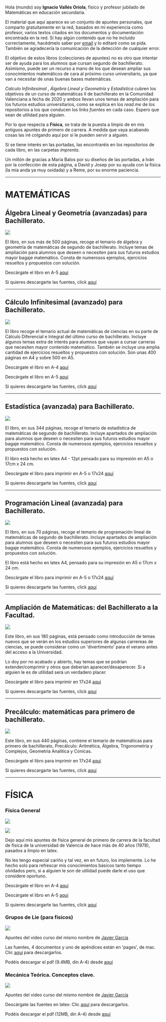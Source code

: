 

Hola (mundo) soy **Ignacio Vallés Oriola**, físico y profesor jubilado de Matemáticas en educación secundaria.

El material que aquí aparece es un conjunto de apuntes personales, que comparto gratuitamente en la red, basados en mi experiencia como profesor, varios textos citados en los documentos y documentación encontrada en la red. Si hay algún contenido que no he incluido correctamente, hacédmelo saber por [email](mailto:ignaciovallesoriola@gmail.com) y lo editaré como se pida.  También se agradecería la comunicación de la detección de cualquier error.

El objetivo de estos libros (colecciones de apuntes) no es otro que intentar ser de ayuda para los alumnos que cursan segundo de bachillerato. Asimismo, puede ser un recurso a mano de los que desean ampliar sus conocimientos matemáticos de cara al próximo curso universitario, ya que van a necesitar de unas buenas bases matemáticas.

*Calculo Infinitesimal*  , *Álgebra Lineal y Geometría*  y *Estadística* cubren los objetivos de un curso de matemáticas II de bachillerato en la Comunidad Valenciana a fecha de 2020 y ambos llevan unos temas de ampliación para los futuros estudios universitarios, como se explica en los *read.me* de los repositorios a los que conducen los links *fuentes* en cada caso. Espero que sean de utilidad para alguien.

Por lo que respecta a **Física**, se trata de la puesta a límpio de en mis antiguos apuntes de primero de carrera. A medida que vaya acabando cosas las iré colgando aquí por si le pueden servir a alguien.

Si se tiene interés en las portadas, las encontraréis en los repositorios de cada libro, en las carpetas *imprenta*.

Un millón de gracias a Maria Balos por su diseños de las portadas, a Iván por la confección de esta página, a David y Josep por su ayuda con la física (la mía anda ya muy oxidada) y a Reme, por su enorme paciencia.

___________

# MATEMÁTICAS

## Álgebra Lineal y Geometría (avanzadas) para Bachillerato.

![](https://github.com/igvaori/algebra-geometria/blob/master/IMPRENTA/muestra.jpg?raw=true)

El libro, en sus más de 500 páginas, recoge el temario de álgebra y geometría de matemáticas de segundo de bachillerato. Incluye temas de ampliación para alumnos que deseen o necesiten para sus futuros estudios mayor bagaje matemático. Consta de numerosos ejemplos, ejercicios resueltos y propuestos con solución.

Descárgate el libro en A-5 [aquí](https://github.com/igvaori/algebra-geometria/raw/master/ALGEBRA-LINEAL-Y-GEOMETRIA-A5.pdf?raw=true)

Si quieres descargarte las fuentes, click [aquí](https://github.com/igvaori/algebra-geometria)

__________


## Cálculo Infinitesimal (avanzado) para Bachillerato.

![](https://github.com/igvaori/calculo-infinitesimal/blob/master/IMPRENTA/muestra.jpg?raw=true)

El libro recoge el temario actual de matemáticas de ciencias en su parte de Cálculo Diferencial e Integral del último curso de bachillerato. Incluye algunos temas extra de interés para alumnos que vayan a cursar carreras que necesiten mayor contenido matemático. También se incluye una amplia cantidad de ejercicios resueltos y propuestos con solución. Son unas 400 páginas en A4 y sobre 500 en A5.

Descárgate el libro en A-4 [aquí](https://github.com/igvaori/calculo-infinitesimal/raw/master/CalculoInfinitesinalNacho.pdf?raw=true)

Descárgate el libro en A-5 [aquí](https://github.com/igvaori/calculo-infinitesimal/raw/master/CalculoInfinitesinalNacho-A5.pdf?raw=true)

Si quieres descargarte las fuentes, click [aquí](https://github.com/igvaori/calculo-infinitesimal)

____________

## Estadística (avanzada) para Bachillerato.

![](https://github.com/igvaori/Estadistica/blob/main/IMPRENTA/muestraF.jpg?raw=true)


El libro, en sus  344 páginas, recoge el temario de estadística de matemáticas de segundo de bachillerato. Incluye apartados de ampliación para alumnos que deseen o necesiten para sus futuros estudios mayor bagaje matemático. Consta de numerosos ejemplos, ejercicios resueltos y propuestos con solución.

El libro está hecho en latex A4 - 12pt pensado para su impresión en A5 o 17cm x 24 cm.

Descárgate el libro para imprimir en A-5 o 17x24 [aquí](https://github.com/igvaori/Estadistica/blob/main/PROBABILIDADyESTADISTICA-A4-comprimido.pdf)

Si quieres descargarte las fuentes, click [aquí](https://github.com/igvaori/Estadistica)

__________


## Programación Lineal (avanzada) para Bachillerato.

![](https://github.com/igvaori/Programacion-Lineal/blob/main/IMPRENTA/muestra.jpg?raw=true)


El libro, en sus  70 páginas, recoge el temario de programación lineal de matemáticas de segundo de bachillerato. Incluye apartados de ampliación para alumnos que deseen o necesiten para sus futuros estudios mayor bagaje matemático. Consta de numerosos ejemplos, ejercicios resueltos y propuestos con solución.

El libro está hecho en latex A4, pensado para su impresión en A5 o 17cm x 24 cm.

Descárgate el libro para imprimir en A-5 o 17x24 [aquí](https://github.com/igvaori/Programacion-Lineal/blob/main/PROGRAMACION-LINEAL-A5.pdf)

Si quieres descargarte las fuentes, click [aquí](https://github.com/igvaori/Programacion-Lineal)

__________


## Ampliación de Matemáticas: del Bachillerato a la Facultad.

![](https://github.com/igvaori/Amplia-Mates/blob/main/ampl-mates.png?raw=true)


Este libro, en sus  180 páginas, está pensado como introducción de temas nuevos que se verán en los estudios superiores de algunas carrereas de ciencias, se puede considerar como un 'divertimento' para el verano antes del acceso a la Universidad.

Lo doy por no acabado y abierto, hay temas que se podrían extender/comprimir y otros que deberían aparecer/desaperecer. Si a alguien le es de utilidad será un verdadero placer.

Descárgate el libro para imprimir en 17x24 [aquí](https://github.com/igvaori/Amplia-Mates/blob/main/!Mates-Ampliadas.pdf)


Si quieres descargarte las fuentes, click [aquí](https://github.com/igvaori/Amplia-Mates)

__________


## Precálculo: matemáticas para primero de bachillerato.

![](https://github.com/igvaori/precalculo/blob/main/precalc.png?raw=true)


Este libro, en sus  440 páginas, contiene el temario de matemáticas para primero de bachillerato, Precálculo: Aritmética, Álgebra, Trigonometría y Complejos, Geometría Analitica y Cónicas.


Descárgate el libro para imprimir en 17x24 [aquí](https://github.com/igvaori/precalculo/blob/main/!Precalculo-comprimido-24MB.pdf)


Si quieres descargarte las fuentes, click [aquí](https://github.com/igvaori/precalculo)

__________



# FÍSICA

### Física General 


![](https://github.com/igvaori/Fisica-General/blob/master/IMPRENTA/portadafisicageneral.png?raw=true)


![](https://github.com/igvaori/Fisica-General/blob/Default/imagenes/IMPRENTA/portadafisicageneral.png?raw=true)


Dejo aquí mis apuntes de física general de primero de carrera de la facultad de física de la universidad de Valencia de hace más de 40 años (1978), pasados a límpio en latex.

No les tengo especial cariño y tal vez, en en futuro, los implemente. Lo he hecho solo para refrescar mis conocimientos básicos tanto tiempo olvidados pero, si a alguien le son de utilidad puede darle el uso que considere oportuno.

Descárgate el libro en A-4 [aquí](https://github.com/igvaori/Fisica-General/raw/Default/FISICA-GENERAL-A4_compressed.pdf?raw=true)
                                  
                               
Descárgate el libro en A-5 [aquí](https://github.com/igvaori/Fisica-General/raw/Default/FISICA-GENERAL-A5_compressed.pdf?raw=true)

Si quieres descargarte las fuentes, click [aquí](https://github.com/igvaori/Fisica-General)


### Grupos de Lie (para físicos)

![](https://github.com/igvaori/Grupos-de-Lie/blob/main/GuposDeLie.png?raw=true)

Apuntes del video curso del mismo nombre de [Javier García](https://www.youtube.com/c/JavierGarcia110)

Las fuentes, 4 documentos y uno de apéndices están en 'pages', de mac. Clic [aquí](https://github.com/igvaori/Grupos-de-Lie) para descargarlos.

Podéis descargar el pdf (9.4MB, din A-4) desde [aquí](https://github.com/igvaori/Grupos-de-Lie/blob/main/GRUPOS-DE-LIE.pdf?raw=true)


### Mecánica Teórica. Conceptos clave.

![](https://github.com/igvaori/MecanicaTeorica/blob/main/muestramecteor.jpg?raw=true)


Apuntes del video curso del mismo nombre de [Javier García](https://www.youtube.com/c/JavierGarcia110)

Descárgate las fuentes en latex:  Clic [aquí](https://github.com/igvaori/MecanicaTeorica) para descargarlos.

Podéis descargar el pdf (12MB, din A-4) desde [aquí](https://github.com/igvaori/MecanicaTeorica/blob/main/MecanicaTeorica_compressed.pdf?raw=true)





